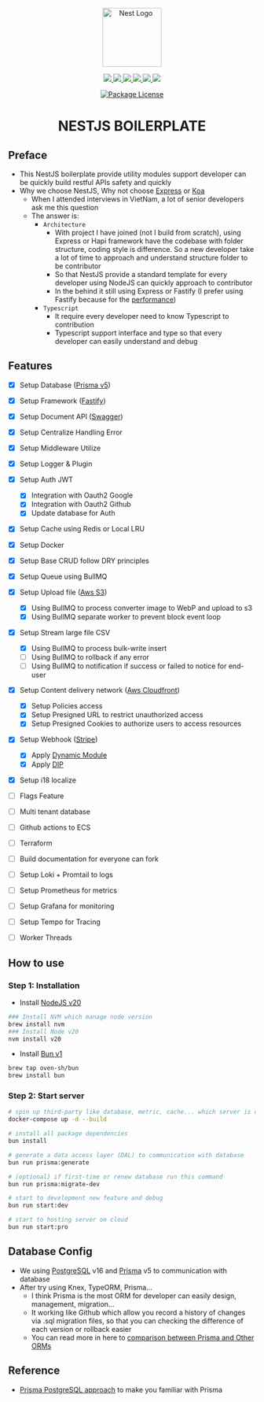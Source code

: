 <p align="center">
  <a href="https://nestjs.com/" target="blank"><img src="https://nestjs.com/img/logo-small.svg" width="120" alt="Nest Logo" /></a>
</p>

<p align="center">
  <a href="https://bun.sh/" alt="Bun" target="_blank">
    <img src="https://img.shields.io/badge/Bun-%23000000.svg?style=for-the-badge&logo=bun&logoColor=white" />
  </a>
  <a href="https://node.js.org/" alt="NodeJS" target="_blank">
    <img src="https://img.shields.io/badge/node.js-6DA55F.svg?style=for-the-badge&logo=node.js&logoColor=white" />
  </a>
  <a href="https://nestjs.com/" alt="NestJS" target="_blank">
    <img src="https://img.shields.io/badge/nestjs-%23E0234E.svg?style=for-the-badge&logo=nestjs&logoColor=white" />
  </a>
  <a href="https://www.typescriptlang.org/" alt="TypeScript" target="_blank">
    <img src="https://img.shields.io/badge/typescript-%23007ACC.svg?style=for-the-badge&logo=typescript&logoColor=white" />
  </a>
    <a href="https://www.prisma.io/" alt="Prisma" target="_blank">
    <img src="https://img.shields.io/badge/Prisma-3982CE.svg?style=for-the-badge&logo=Prisma&logoColor=white" />
  </a>
  </a>
    <a href="https://www.postgresql.org/" alt="PostgreSQL" target="_blank">
    <img src="https://img.shields.io/badge/postgres-%23316192.svg?style=for-the-badge&logo=postgresql&logoColor=white" />
  </a>
</p>

<p align="center">
  <a href="https://www.npmjs.com/~nestjscore" target="_blank"><img src="https://img.shields.io/npm/l/@nestjs/core.svg" alt="Package License" /></a>
</p>

<h1 align="center">NESTJS BOILERPLATE</h1>

## Preface

- This NestJS boilerplate provide utility modules support developer can be quickly build restful APIs safety and quickly
- Why we choose NestJS, Why not choose [Express](https://expressjs.com/) or [Koa](https://koajs.com/)
  - When I attended interviews in VietNam, a lot of senior developers ask me this question
  - The answer is:
    - `Architecture`
      - With project I have joined (not I build from scratch), using Express or Hapi framework have the codebase with folder structure, coding style is difference. So a new developer take a lot of time to approach and understand structure folder to be contributor
      - So that NestJS provide a standard template for every developer using NodeJS can quickly approach to contributor
      - In the behind it still using Express or Fastify (I prefer using Fastify because for the [performance](https://github.com/lytaitruong/nestjs-benchmark))
    - `Typescript`
      - It require every developer need to know Typescript to contribution
      - Typescript support interface and type so that every developer can easily understand and debug

## Features

- [x] Setup Database ([Prisma v5](https://www.prisma.io/))
- [x] Setup Framework ([Fastify](https://fastify.dev/))
- [x] Setup Document API ([Swagger](https://swagger.io/))
- [x] Setup Centralize Handling Error
- [x] Setup Middleware Utilize
- [x] Setup Logger & Plugin
- [x] Setup Auth JWT
  - [x] Integration with Oauth2 Google
  - [x] Integration with Oauth2 Github
  - [x] Update database for Auth
- [x] Setup Cache using Redis or Local LRU
- [x] Setup Docker
- [x] Setup Base CRUD follow DRY principles
- [x] Setup Queue using BullMQ
- [x] Setup Upload file ([Aws S3](https://aws.amazon.com/s3/))
  - [x] Using BullMQ to process converter image to WebP and upload to s3
  - [x] Using BullMQ separate worker to prevent block event loop
- [x] Setup Stream large file CSV
  - [x] Using BullMQ to process bulk-write insert
  - [ ] Using BullMQ to rollback if any error
  - [ ] Using BullMQ to notification if success or failed to notice for end-user
- [x] Setup Content delivery network ([Aws Cloudfront](https://aws.amazon.com/cloudfront/))
  - [x] Setup Policies access
  - [x] Setup Presigned URL to restrict unauthorized access
  - [x] Setup Presigned Cookies to authorize users to access resources
- [x] Setup Webhook ([Stripe](https://stripe.com/))
  - [x] Apply [Dynamic Module](https://docs.nestjs.com/fundamentals/dynamic-modules)
  - [x] Apply [DIP](https://trilon.io/blog/dependency-inversion-principle)
- [x] Setup i18 localize
- [ ] Flags Feature
- [ ] Multi tenant database
- [ ] Github actions to ECS
- [ ] Terraform
- [ ] Build documentation for everyone can fork
- [ ] Setup Loki + Promtail to logs
- [ ] Setup Prometheus for metrics
- [ ] Setup Grafana for monitoring
- [ ] Setup Tempo for Tracing
- [ ] Worker Threads


## How to use

### Step 1: Installation

- Install [NodeJS v20](https://nodejs.org/en)

```bash
### Install NVM which manage node version
brew install nvm
### Install Node v20
nvm install v20
```

- Install [Bun v1](https://bun.sh/)

```bash
brew tap oven-sh/bun
brew install bun
```

### Step 2: Start server

```bash
# spin up third-party like database, metric, cache... which server is dependent
docker-compose up -d --build

# install all package dependencies
bun install

# generate a data access layer (DAL) to communication with database
bun run prisma:generate

# (optional) if first-time or renew database run this command
bun run prisma:migrate-dev

# start to development new feature and debug
bun run start:dev

# start to hosting server on cloud
bun run start:pro
```

## Database Config

- We using [PostgreSQL](https://www.postgresql.org/docs/16/index.html) v16 and [Prisma](https://www.prisma.io/docs/concepts) v5 to communication with database
- After try using Knex, TypeORM, Prisma...
  - I think Prisma is the most ORM for developer can easily design, management, migration...
  - It working like Github which allow you record a history of changes via .sql migration files, so that you can checking the difference of each version or rollback easier
  - You can read more in here to [comparison between Prisma and Other ORMs](https://www.prisma.io/docs/concepts/more/comparisons)

## Reference

- [Prisma PostgreSQL approach](https://www.prisma.io/blog/nestjs-prisma-rest-api-7D056s1BmOL0) to make you familiar with Prisma
